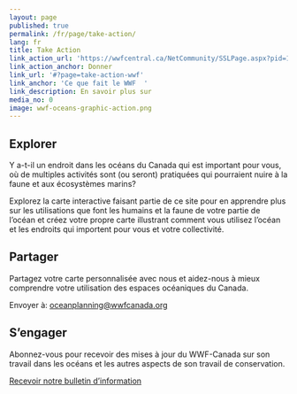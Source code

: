 ```yaml
---
layout: page
published: true
permalink: /fr/page/take-action/
lang: fr
title: Take Action
link_action_url: 'https://wwfcentral.ca/NetCommunity/SSLPage.aspx?pid=1057'
link_action_anchor: Donner
link_url: '#?page=take-action-wwf'
link_anchor: 'Ce que fait le WWF  '
link_description: En savoir plus sur
media_no: 0
image: wwf-oceans-graphic-action.png
---
```


## Explorer

Y a-t-il un endroit dans les océans du Canada qui est important pour vous, où de multiples activités sont (ou seront) pratiquées qui pourraient nuire à la faune et aux écosystèmes marins?

Explorez la carte interactive faisant partie de ce site pour en apprendre plus sur les utilisations que font les humains et la faune de votre partie de l’océan et créez votre propre carte illustrant comment vous utilisez l’océan et les endroits qui importent pour vous et votre collectivité.  

## Partager

Partagez votre carte personnalisée avec nous et aidez-nous à mieux comprendre votre utilisation des espaces océaniques du Canada.

Envoyer à: [oceanplanning@wwfcanada.org](mailto:oceanplanning@wwfcanada.org)

## S’engager 

Abonnez-vous pour recevoir des mises à jour du WWF-Canada sur son travail dans les océans et les autres aspects de son travail de conservation.

[Recevoir notre bulletin d’information](http://www.wwf.ca/takeaction/enewsletter/)
